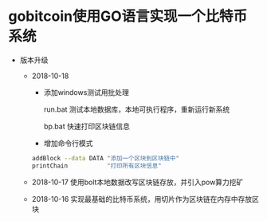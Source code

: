 # gobitcoin使用GO语言实现一个比特币系统

- 版本升级

  - 2018-10-18 

       - 添加windows测试用批处理

            run.bat   测试本地数据库，本地可执行程序，重新运行新系统

            bp.bat    快速打印区块链信息

       - 增加命令行模式

       ```bash
       addBlock --data DATA "添加一个区块到区块链中"
       printChain           "打印所有区块信息"
       ```

  - 2018-10-17 使用bolt本地数据改写区块链存放，并引入pow算力挖矿

  - 2018-10-16 实现最基础的比特币系统，用切片作为区块链在内存中存放区块

